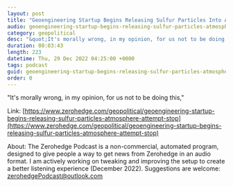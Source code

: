 ```yaml
---
layout: post
title: "Geoengineering Startup Begins Releasing Sulfur Particles Into Atmosphere In Attempt To 'Stop Climate Change'"
audio: geoengineering-startup-begins-releasing-sulfur-particles-atmosphere-attempt-stop-0
category: geopolitical
desc: "&quot;It's morally wrong, in my opinion, for us not to be doing this,&quot; "
duration: 00:03:43
length: 223
datetime: Thu, 29 Dec 2022 04:25:00 +0000
tags: podcast
guid: geoengineering-startup-begins-releasing-sulfur-particles-atmosphere-attempt-stop-0
order: 0
---
```

&quot;It's morally wrong, in my opinion, for us not to be doing this,&quot; 

Link: [https://www.zerohedge.com/geopolitical/geoengineering-startup-begins-releasing-sulfur-particles-atmosphere-attempt-stop](https://www.zerohedge.com/geopolitical/geoengineering-startup-begins-releasing-sulfur-particles-atmosphere-attempt-stop)

About: The Zerohedge Podcast is a non-commercial, automated program, designed to give people a way to get news from Zerohedge in an audio format.  I am actively working on tweaking and improving the setup to create a better listening experience (December 2022).  Suggestions are welcome: [zerohedgePodcast@outlook.com](mailto:zerohedgePodcast@outlook.com)